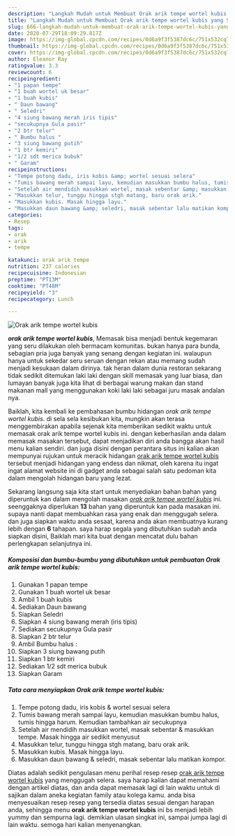 ```yaml
---
description: "Langkah Mudah untuk Membuat Orak arik tempe wortel kubis yang Sempurna"
title: "Langkah Mudah untuk Membuat Orak arik tempe wortel kubis yang Sempurna"
slug: 666-langkah-mudah-untuk-membuat-orak-arik-tempe-wortel-kubis-yang-sempurna
date: 2020-07-29T18:09:29.817Z
image: https://img-global.cpcdn.com/recipes/0d6a9f3f5387dc6c/751x532cq70/orak-arik-tempe-wortel-kubis-foto-resep-utama.jpg
thumbnail: https://img-global.cpcdn.com/recipes/0d6a9f3f5387dc6c/751x532cq70/orak-arik-tempe-wortel-kubis-foto-resep-utama.jpg
cover: https://img-global.cpcdn.com/recipes/0d6a9f3f5387dc6c/751x532cq70/orak-arik-tempe-wortel-kubis-foto-resep-utama.jpg
author: Eleanor Ray
ratingvalue: 3.3
reviewcount: 6
recipeingredient:
- "1 papan tempe"
- "1 buah wortel uk besar"
- "1 buah kubis"
- " Daun bawang"
- " Seledri"
- "4 siung bawang merah iris tipis"
- "secukupnya Gula pasir"
- "2 btr telur"
- " Bumbu halus "
- "3 siung bawang putih"
- "1 btr kemiri"
- "1/2 sdt merica bubuk"
- " Garam"
recipeinstructions:
- "Tempe potong dadu, iris kobis &amp; wortel sesuai selera"
- "Tumis bawang merah sampai layu, kemudian masukkan bumbu halus, tumis hingga harum. Kemudian tambahkan air secukupnya"
- "Setelah air mendidih masukkan wortel, masak sebentar &amp; masukkan tempe. Masak hingga air sedikit menyusut"
- "Masukkan telur, tunggu hingga stgh matang, baru orak arik."
- "Masukkan kubis. Masak hingga layu."
- "Masukkan daun bawang &amp; seledri, masak sebentar lalu matikan kompor."
categories:
- Resep
tags:
- orak
- arik
- tempe

katakunci: orak arik tempe 
nutrition: 237 calories
recipecuisine: Indonesian
preptime: "PT13M"
cooktime: "PT48M"
recipeyield: "3"
recipecategory: Lunch

---
```



![Orak arik tempe wortel kubis](https://img-global.cpcdn.com/recipes/0d6a9f3f5387dc6c/751x532cq70/orak-arik-tempe-wortel-kubis-foto-resep-utama.jpg)

<b><i>orak arik tempe wortel kubis</i></b>, Memasak bisa menjadi bentuk kegemaran yang seru dilakukan oleh bermacam komunitas. bukan hanya para bunda, sebagian pria juga banyak yang senang dengan kegiatan ini. walaupun hanya untuk sekedar seru seruan dengan rekan atau memang sudah menjadi kesukaan dalam dirinya. tak heran dalam dunia restoran sekarang tidak sedikit ditemukan laki laki dengan skill memasak yang luar biasa, dan lumayan banyak juga kita lihat di berbagai warung makan dan stand makanan mall yang menggunakan koki laki laki sebagai juru masak andalan nya.

Baiklah, kita kembali ke pembahasan bumbu hidangan <i>orak arik tempe wortel kubis</i>. di sela sela kesibukan kita, mungkin akan terasa menggembirakan apabila sejenak kita memberikan sedikit waktu untuk memasak orak arik tempe wortel kubis ini. dengan keberhasilan anda dalam memasak masakan tersebut, dapat menjadikan diri anda bangga akan hasil menu kalian sendiri. dan juga disini dengan perantara situs ini kalian akan mempunyai rujukan untuk meracik hidangan <u>orak arik tempe wortel kubis</u> tersebut menjadi hidangan yang endess dan nikmat, oleh karena itu ingat ingat alamat website ini di gadget anda sebagai salah satu pedoman kita dalam mengolah hidangan baru yang lezat.




Sekarang langsung saja kita start untuk menyediakan bahan bahan yang diperuntuk kan dalam mengolah masakan <u><i>orak arik tempe wortel kubis</i></u> ini. seenggaknya diperlukan <b>13</b> bahan yang diperuntuk kan pada masakan ini. supaya nanti dapat membuahkan rasa yang enak dan menggugah selera. dan juga siapkan waktu anda sesaat, karena anda akan membuatnya kurang lebih dengan <b>6</b> tahapan. saya harap segala yang dibutuhkan sudah anda siapkan disini, Baiklah mari kita buat dengan mencatat dulu bahan perlengkapan selanjutnya ini.

<!--inarticleads1-->

##### Komposisi dan bumbu-bumbu yang dibutuhkan untuk pembuatan Orak arik tempe wortel kubis:

1. Gunakan 1 papan tempe
1. Gunakan 1 buah wortel uk besar
1. Ambil 1 buah kubis
1. Sediakan  Daun bawang
1. Siapkan  Seledri
1. Siapkan 4 siung bawang merah (iris tipis)
1. Sediakan secukupnya Gula pasir
1. Siapkan 2 btr telur
1. Ambil  Bumbu halus :
1. Siapkan 3 siung bawang putih
1. Siapkan 1 btr kemiri
1. Sediakan 1/2 sdt merica bubuk
1. Siapkan  Garam




<!--inarticleads2-->

##### Tata cara menyiapkan Orak arik tempe wortel kubis:

1. Tempe potong dadu, iris kobis &amp; wortel sesuai selera
1. Tumis bawang merah sampai layu, kemudian masukkan bumbu halus, tumis hingga harum. Kemudian tambahkan air secukupnya
1. Setelah air mendidih masukkan wortel, masak sebentar &amp; masukkan tempe. Masak hingga air sedikit menyusut
1. Masukkan telur, tunggu hingga stgh matang, baru orak arik.
1. Masukkan kubis. Masak hingga layu.
1. Masukkan daun bawang &amp; seledri, masak sebentar lalu matikan kompor.




Diatas adalah sedikit pengulasan menu perihal resep resep <u>orak arik tempe wortel kubis</u> yang menggugah selera. saya harap kalian dapat memahami dengan artikel diatas, dan anda dapat memasak lagi di lain waktu untuk di sajikan dalam aneka kegiatan family atau kolega kamu. anda bisa menyesuaikan resep resep yang tersedia diatas sesuai dengan harapan anda, sehingga menu <b>orak arik tempe wortel kubis</b> ini bs menjadi lebih yummy dan sempurna lagi. demikian ulasan singkat ini, sampai jumpa lagi di lain waktu. semoga hari kalian menyenangkan.
